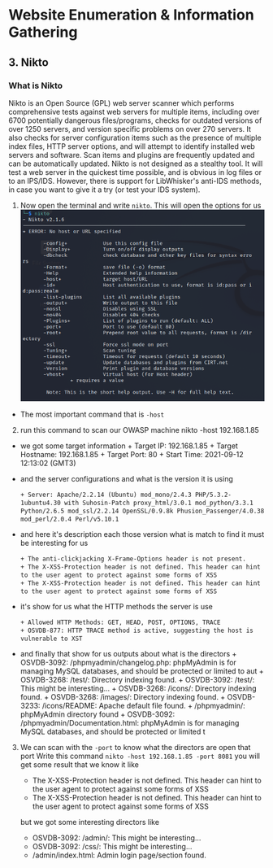 # Website Enumeration & Information Gathering

## 3. Nikto

### What is Nikto

Nikto is an Open Source (GPL) web server scanner which performs comprehensive tests against web servers for multiple items, including over 6700 potentially dangerous files/programs, checks for outdated versions of over 1250 servers, and version specific problems on over 270 servers. It also checks for server configuration items such as the presence of multiple index files, HTTP server options, and will attempt to identify installed web servers and software. Scan items and plugins are frequently updated and can be automatically updated.
Nikto is not designed as a stealthy tool. It will test a web server in the quickest time possible, and is obvious in log files or to an IPS/IDS. However, there is support for LibWhisker's anti-IDS methods, in case you want to give it a try (or test your IDS system).

1. Now open the terminal and write `nikto`.
   This will open the options for us
   ![nikto](./img/nikto-1.png)

- The most important command that is `-host`

2. run this command to scan our OWASP machine
   nikto -host 192.168.1.85

- we got some target information 
      + Target IP: 192.168.1.85 + Target Hostname: 192.168.1.85 
      + Target Port: 80 + Start Time: 2021-09-12 12:13:02 (GMT3)

- and the server configurations and what is the version it is using 

      + Server: Apache/2.2.14 (Ubuntu) mod_mono/2.4.3 PHP/5.3.2-1ubuntu4.30 with Suhosin-Patch proxy_html/3.0.1 mod_python/3.3.1 Python/2.6.5 mod_ssl/2.2.14 OpenSSL/0.9.8k Phusion_Passenger/4.0.38 mod_perl/2.0.4 Perl/v5.10.1

- and here it's description each those version what is match to find it must be interesting for us 

      + The anti-clickjacking X-Frame-Options header is not present. 
      + The X-XSS-Protection header is not defined. This header can hint to the user agent to protect against some forms of XSS 
      + The X-XSS-Protection header is not defined. This header can hint to the user agent to protect against some forms of XSS

- it's show for us what the HTTP methods the server is use 

      + Allowed HTTP Methods: GET, HEAD, POST, OPTIONS, TRACE 
      + OSVDB-877: HTTP TRACE method is active, suggesting the host is vulnerable to XST

- and finally that show for us outputs about what is the directors 
      + OSVDB-3092: /phpmyadmin/changelog.php: phpMyAdmin is for managing MySQL databases, and should be protected or limited to aut 
      + OSVDB-3268: /test/: Directory indexing found. 
      + OSVDB-3092: /test/: This might be interesting... 
      + OSVDB-3268: /icons/: Directory indexing found. 
      + OSVDB-3268: /images/: Directory indexing found. 
      + OSVDB-3233: /icons/README: Apache default file found. 
      + /phpmyadmin/: phpMyAdmin directory found 
      + OSVDB-3092: /phpmyadmin/Documentation.html: phpMyAdmin is for managing MySQL databases, and should be protected or limited t

3. We can scan with the `-port` to know what the directors are open that port
   Write this command `nikto -host 192.168.1.85 -port 8081`
   you will get some result that we know it like 

      + The X-XSS-Protection header is not defined. This header can hint to the user agent to protect against some forms of XSS 
      + The X-XSS-Protection header is not defined. This header can hint to the user agent to protect against some forms of XSS

   but we got some interesting directors like 

      + OSVDB-3092: /admin/: This might be interesting... 
      + OSVDB-3092: /css/: This might be interesting... 
      + /admin/index.html: Admin login page/section found.
